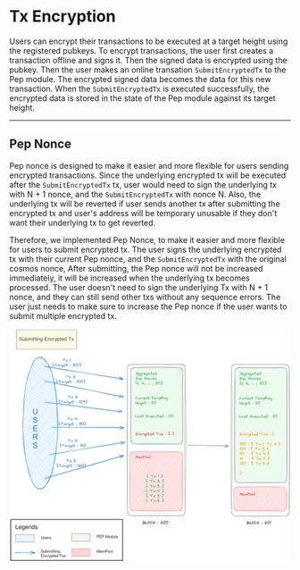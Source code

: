 # Tx Encryption

Users can encrypt their transactions to be executed at a target height using the registered pubkeys. To encrypt transactions, the user first creates a transaction offline and signs it. Then the signed data is encrypted using the pubkey. Then the user makes an online transation `SubmitEncryptedTx` to the Pep module. The encrypted signed data becomes the data for this new transaction. When the `SubmitEncryptedTx` is executed successfully, the encrypted data is stored in the state of the Pep module against its target height.

---

## Pep Nonce

Pep nonce is designed to make it easier and more flexible for users sending encrypted transactions. Since the underlying encrypted tx will be executed after the `SubmitEncryptedTx` tx, user would need to sign the underlying tx with N + 1 nonce, and the `SubmitEncryptedTx` with nonce N. Also, the underlying tx will be reverted if user sends another tx after submitting the encrypted tx and user's address will be temporary unusable if they don't want their underlying tx to get reverted.

Therefore, we implemented Pep Nonce, to make it easier and more flexible for users to submit encrypted tx. The user signs the underlying encrypted tx with their current Pep nonce, and the `SubmitEncryptedTx` with the original cosmos nonce, After submitting, the Pep nonce will not be increased immediately, it will be increased when the underlying tx becomes processed. The user doesn't need to sign the underlying Tx with N + 1 nonce, and they can still send other txs without any sequence errors. The user just needs to make sure to increase the Pep nonce if the user wants to submit multiple encrypted tx.

![ ](docs/images/Encrypted_tx_submission.png)
